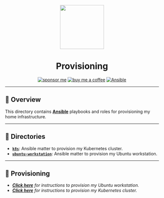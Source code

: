 <div align="center">

<img src="https://simpleicons.org/icons/ubuntu.svg" align="center" width="144px" height="144px"/>

# Provisioning
[![sponsor me](https://img.shields.io/badge/sponsor-30363D?style=for-the-badge&logo=GitHub-Sponsors&logoColor=#white)](https://github.com/sponsors/simbleau)
[![buy me a coffee](https://img.shields.io/badge/Buy_Me_A_Coffee-FFDD00?style=for-the-badge&logo=buy-me-a-coffee&logoColor=black)](https://buymeacoffee.com/simbleau)
[![Ansible](https://img.shields.io/badge/ansible%205-%231A1918.svg?style=for-the-badge&logo=ansible&logoColor=white)](https://ansible.com/)

</div>

---

## 📖 Overview
This directory contains [__Ansible__](https://ansible.com) playbooks and roles for provisioning my home infrastructure.

---

## 📁 Directories
- [__`k8s`__](./k8s/): Ansible matter to provision my Kubernetes cluster.
- [__`ubuntu-workstation`__](./ubuntu-workstation/): Ansible matter to provision my Ubuntu workstation.

---

## 🏁 Provisioning
- _[__Click here__](./ubuntu-workstation/README.md) for instructions to provision my Ubuntu workstation._
- _[__Click here__](./k8s/README.md) for instructions to provision my Kubernetes cluster._